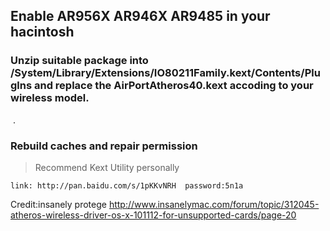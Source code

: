 ## Enable AR956X AR946X AR9485 in your hacintosh
    
### Unzip suitable package into /System/Library/Extensions/IO80211Family.kext/Contents/Pluglns and replace the AirPortAtheros40.kext accoding to your wireless model.
 .
### Rebuild caches and repair permission

> Recommend Kext Utility personally

``` 
link: http://pan.baidu.com/s/1pKKvNRH  password:5n1a
```
Credit:insanely protege
http://www.insanelymac.com/forum/topic/312045-atheros-wireless-driver-os-x-101112-for-unsupported-cards/page-20
